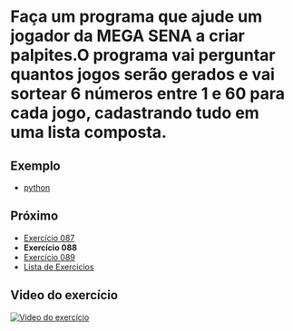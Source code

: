 # Faça um programa que ajude um jogador da MEGA SENA a criar palpites.O programa vai perguntar quantos jogos serão gerados e vai sortear 6 números entre 1 e 60 para cada jogo, cadastrando tudo em uma lista composta.

## Exemplo

- [python](python)

## Próximo

- [Exercício 087](../087)
- **Exercício 088**
- [Exercício 089](../089)
- [Lista de Exercicios](../)

## Video do exercício

[![Video do exercício](https://img.youtube.com/vi/Hd7Ycaj61xE/maxresdefault.jpg)](https://youtu.be/Hd7Ycaj61xE)